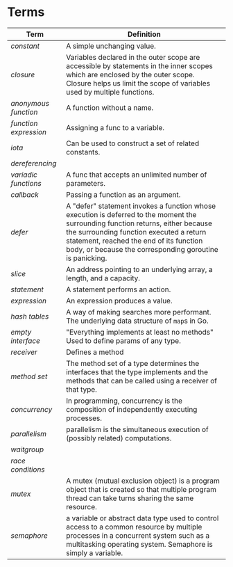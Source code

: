 # Terms

|         Term          |                                                                                                                                     Definition                                                                                                                                     |
| --------------------- | ---------------------------------------------------------------------------------------------------------------------------------------------------------------------------------------------------------------------------------------------------------------------------------- |
| *constant*            | A simple unchanging value.                                                                                                                                                                                                                                                         |
| *closure*             | Variables declared in the outer scope are accessible by statements in the inner scopes which are enclosed by the outer scope. <br> Closure helps us limit the scope of variables used by multiple functions.                                                                       |
| *anonymous function*  | A function without a name.                                                                                                                                                                                                                                                         |
| *function expression* | Assigning a func to a variable.                                                                                                                                                                                                                                                    |
| *iota*                | Can be used to construct a set of related constants.                                                                                                                                                                                                                               |
| *dereferencing*       |                                                                                                                                                                                                                                                                                    |
| *variadic functions*  | A func that accepts an unlimited number of parameters.                                                                                                                                                                                                                             |
| *callback*            | Passing a function as an argument.                                                                                                                                                                                                                                                 |
| *defer*               | A "defer" statement invokes a function whose execution is deferred to the moment the surrounding function returns, either because the surrounding function executed a return statement, reached the end of its function body, or because the corresponding goroutine is panicking. |
| *slice*               | An address pointing to an underlying array, a length, and a capacity.                                                                                                                                                                                                              |
| *statement*           | A statement performs an action.                                                                                                                                                                                                                                                    |
| *expression*          | An expression produces a value.                                                                                                                                                                                                                                                    |
| *hash tables*         | A way of making searches more performant. <br> The underlying data structure of `map`s in Go.                                                                                                                                                                                      |
| *empty interface*     | "Everything implements at least no methods" <br> Used to define params of any type.                                                                                                                                                                                                |
| *receiver*            | Defines a method                                                                                                                                                                                                                                                                   |
| *method set*          | The method set of a type determines the interfaces that the type implements and the methods that can be called using a receiver of that type.                                                                                                                                      |
| *concurrency*         | In programming, concurrency is the composition of independently executing processes.                                                                                                                                                                                               |
| *parallelism*         | parallelism is the simultaneous execution of (possibly related) computations.                                                                                                                                                                                                      |
| *waitgroup*           |                                                                                                                                                                                                                                                                                    |
| *race conditions*     |                                                                                                                                                                                                                                                                                    |
| *mutex*               | A mutex (mutual exclusion object) is a program object that is created so that multiple program thread can take turns sharing the same resource.                                                                                                                                    |
| *semaphore*           | a variable or abstract data type used to control access to a common resource by multiple processes in a concurrent system such as a multitasking operating system. Semaphore is simply a variable.                                                                                 |

